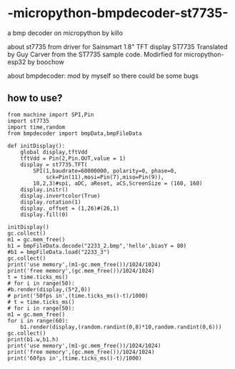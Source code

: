 # -micropython-bmpdecoder-st7735-
a bmp decoder on micropython by killo

about st7735 from 
driver for Sainsmart 1.8" TFT display ST7735
Translated by Guy Carver from the ST7735 sample code.
Modirfied for micropython-esp32 by boochow

about bmpdecoder:
mod by myself
so there could be some bugs

## how to use?
```
from machine import SPI,Pin
import st7735
import time,random
from bmpdecoder import bmpData,bmpFileData

def initDisplay():
    global display,tftVdd
    tftVdd = Pin(2,Pin.OUT,value = 1)
    display = st7735.TFT(
        SPI(1,baudrate=60000000, polarity=0, phase=0,
            sck=Pin(11),mosi=Pin(7),miso=Pin(9)),
        10,2,3)#spi, aDC, aReset, aCS,ScreenSize = (160, 160)
    display.initr()
    display.invertcolor(True)
    display.rotation(1)
    display._offset = (1,26)#(26,1)
    display.fill(0)
    
initDisplay()
gc.collect()
m1 = gc.mem_free()
b1 = bmpFileData.decode("2233_2.bmp",'hello',biasY = 80)
#b1 = bmpFileData.load("2233_3")
gc.collect()
print('use memory',(m1-gc.mem_free())/1024/1024)
print('free memory',(gc.mem_free())/1024/1024)
t = time.ticks_ms()
# for i in range(50):
#b.render(display,(5*2,0))
# print('50fps in',(time.ticks_ms()-t)/1000)
# t = time.ticks_ms()
# for i in range(50):
m1 = gc.mem_free()
for i in range(60):
    b1.render(display,(random.randint(0,8)*10,random.randint(0,6)))
gc.collect()
print(b1.w,b1.h)
print('use memory',(m1-gc.mem_free())/1024/1024)
print('free memory',(gc.mem_free())/1024/1024)
print('60fps in',(time.ticks_ms()-t)/1000)
```
